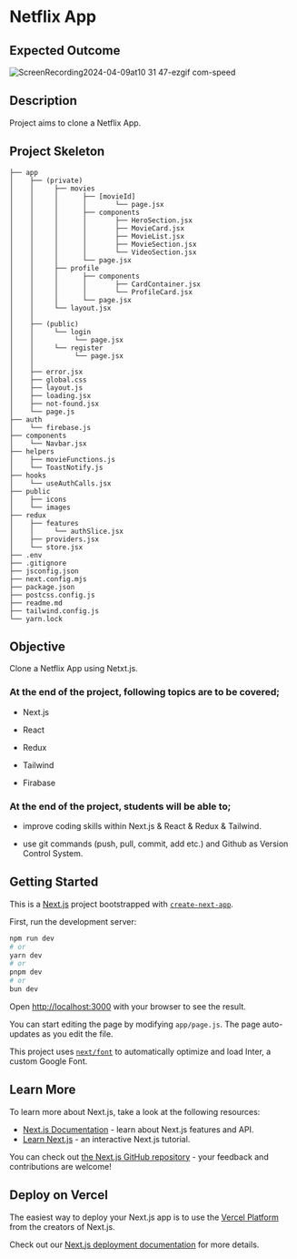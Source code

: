 
# Netflix App

## Expected Outcome

![ScreenRecording2024-04-09at10 31 47-ezgif com-speed](https://github.com/cihanbagriyanik/Netflix_App_react-next.js-redux-firebase-tailwind/assets/132518854/c95622db-0147-4233-8e36-45e5671ad115)

## Description

Project aims to clone a Netflix App.

## Project Skeleton
```
├── app
│    ├── (private)
│    │     ├── movies
│    │     │      ├── [movieId]
│    │     │      │       └── page.jsx
│    │     │      ├── components
│    │     │      │       ├── HeroSection.jsx
│    │     │      │       ├── MovieCard.jsx
│    │     │      │       ├── MovieList.jsx
│    │     │      │       ├── MovieSection.jsx
│    │     │      │       └── VideoSection.jsx
│    │     │      └── page.jsx
│    │     ├── profile
│    │     │      ├── components
│    │     │      │       ├── CardContainer.jsx
│    │     │      │       └── ProfileCard.jsx
│    │     │      └── page.jsx
│    │     └── layout.jsx
│    │
│    ├── (public)
│    │     └── login
│    │          └── page.jsx
│    │     └── register
│    │          └── page.jsx
│    │     
│    ├── error.jsx
│    ├── global.css
│    ├── layout.js
│    ├── loading.jsx
│    ├── not-found.jsx
│    └── page.js
├── auth
│    └── firebase.js
├── components
│    └── Navbar.jsx
├── helpers
│    ├── movieFunctions.js
│    └── ToastNotify.js
├── hooks
│    └── useAuthCalls.jsx
├── public
│    ├── icons
│    └── images
├── redux
│    ├── features
│    │     └── authSlice.jsx
│    ├── providers.jsx
│    └── store.jsx
├── .env
├── .gitignore
├── jsconfig.json
├── next.config.mjs
├── package.json
├── postcss.config.js
├── readme.md
├── tailwind.config.js
└── yarn.lock
```

## Objective

Clone a Netflix App using Netxt.js.

### At the end of the project, following topics are to be covered;

- Next.js

- React

- Redux

- Tailwind

- Firabase

### At the end of the project, students will be able to;

- improve coding skills within Next.js & React & Redux & Tailwind.

- use git commands (push, pull, commit, add etc.) and Github as Version Control System.

## Getting Started
This is a [Next.js](https://nextjs.org/) project bootstrapped with [`create-next-app`](https://github.com/vercel/next.js/tree/canary/packages/create-next-app).

First, run the development server:

```bash
npm run dev
# or
yarn dev
# or
pnpm dev
# or
bun dev
```

Open [http://localhost:3000](http://localhost:3000) with your browser to see the result.

You can start editing the page by modifying `app/page.js`. The page auto-updates as you edit the file.

This project uses [`next/font`](https://nextjs.org/docs/basic-features/font-optimization) to automatically optimize and load Inter, a custom Google Font.

## Learn More

To learn more about Next.js, take a look at the following resources:

- [Next.js Documentation](https://nextjs.org/docs) - learn about Next.js features and API.
- [Learn Next.js](https://nextjs.org/learn) - an interactive Next.js tutorial.

You can check out [the Next.js GitHub repository](https://github.com/vercel/next.js/) - your feedback and contributions are welcome!

## Deploy on Vercel

The easiest way to deploy your Next.js app is to use the [Vercel Platform](https://vercel.com/new?utm_medium=default-template&filter=next.js&utm_source=create-next-app&utm_campaign=create-next-app-readme) from the creators of Next.js.

Check out our [Next.js deployment documentation](https://nextjs.org/docs/deployment) for more details.
